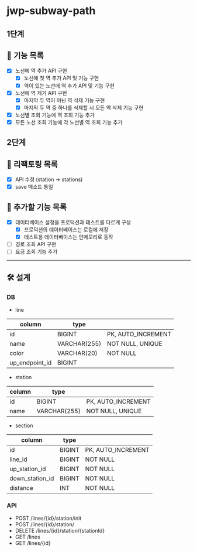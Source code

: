 # jwp-subway-path

## 1단계

## 🎯 기능 목록

- [x]  노선에 역 추가 API 구현
    - [x]  노선에 첫 역 추가 API 및 기능 구현
    - [x]  역이 있는 노선에 역 추가 API 및 기능 구현
- [x]  노선에 역 제거 API 구현
    - [x]  마지막 두 역이 아닌 역 삭제 기능 구현
    - [x]  마지막 두 역 중 하나를 삭제할 시 모든 역 삭제 기능 구현
- [x]  노선별 조회 기능에 역 조회 기능 추가
- [x]  모든 노선 조회 기능에 각 노선별 역 조회 기능 추가

## 2단계

## 🎯 리팩토링 목록

- [x]  API 수정 (station -> stations)
- [x]  save 메소드 통일

## 🎯 추가할 기능 목록

- [x]  데이터베이스 설정을 프로덕션과 테스트를 다르게 구성
    - [x]  프로덕션의 데이터베이스는 로컬에 저장
    - [x]  테스트용 데이터베이스는 인메모리로 동작
- [ ]  경로 조회 API 구현
- [ ]  요금 조회 기능 추가

---

## 🛠 설계

### DB

- line

| column         | type         |                    |
|----------------|--------------|--------------------|
| id             | BIGINT       | PK, AUTO_INCREMENT |
| name           | VARCHAR(255) | NOT NULL, UNIQUE   |
| color          | VARCHAR(20)  | NOT NULL           |
| up_endpoint_id | BIGINT       |                    |

- station

| column | type         |                    |
|--------|--------------|--------------------|
| id     | BIGINT       | PK, AUTO_INCREMENT |
| name   | VARCHAR(255) | NOT NULL, UNIQUE   |

- section

| column          | type   |                    |
|-----------------|--------|--------------------|
| id              | BIGINT | PK, AUTO_INCREMENT |
| line_id         | BIGINT | NOT NULL           |
| up_station_id   | BIGINT | NOT NULL           |
| down_station_id | BIGINT | NOT NULL           |
| distance        | INT    | NOT NULL           |

### API

- POST /lines/{id}/station/init
- POST /lines/{id}/station/
- DELETE /lines/{id}/station/{stationId}
- GET /lines
- GET /lines/{id}
  ️
